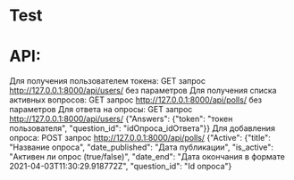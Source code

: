 # Test
# API:
Для получения пользователем токена: GET запрос http://127.0.0.1:8000/api/users/ без параметров
Для получения списка активных вопросов: GET запрос http://127.0.0.1:8000/api/polls/ без параметров
Для ответа на опросы: GET запрос http://127.0.0.1:8000/api/users/ {"Answers": {"token": "токен пользователя", "question_id": "idОпроса_idОтвета"}}
Для добавления опроса: POST запрос http://127.0.0.1:8000/api/polls/ {"Active": {"title": "Название опроса", "date_published": "Дата публикации", "is_active": "Активен ли опрос (true/false)", "date_end": "Дата окончания в формате 2021-04-03T11:30:29.918772Z", "question_id": "Id опроса"}
